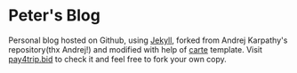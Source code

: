 # Peter's Blog

Personal blog hosted on Github, using [Jekyll](http://jekyllrb.com/), forked from Andrej Karpathy's repository(thx Andrej!) and modified with help of [carte](https://github.com/Wiredcraft/carte) template. Visit [pay4trip.bid](http://pay4trip.bid) to check it and feel free to fork your own copy.
<!--stackedit_data:
eyJoaXN0b3J5IjpbOTU2MzQwNzcxXX0=
-->
